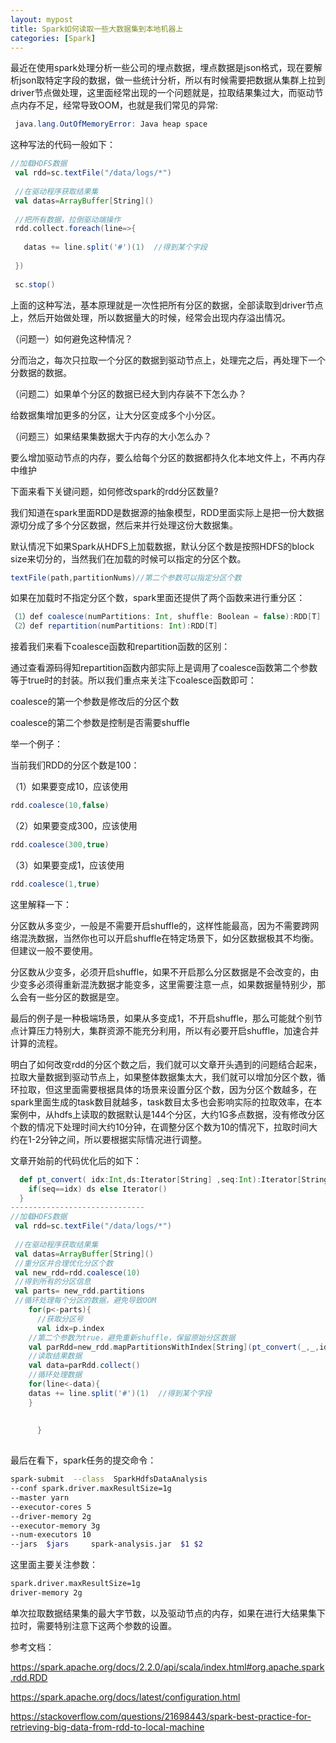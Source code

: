 ```yaml
---
layout: mypost
title: Spark如何读取一些大数据集到本地机器上
categories: [Spark]
---
```

最近在使用spark处理分析一些公司的埋点数据，埋点数据是json格式，现在要解析json取特定字段的数据，做一些统计分析，所以有时候需要把数据从集群上拉到driver节点做处理，这里面经常出现的一个问题就是，拉取结果集过大，而驱动节点内存不足，经常导致OOM，也就是我们常见的异常:
````java
 java.lang.OutOfMemoryError: Java heap space 
````

这种写法的代码一般如下：

````scala
//加载HDFS数据
 val rdd=sc.textFile("/data/logs/*")
 
 //在驱动程序获取结果集
 val datas=ArrayBuffer[String]()
 
 //把所有数据，拉倒驱动端操作
 rdd.collect.foreach(line=>{
 
   datas += line.split('#')(1)  //得到某个字段
 
 })
 
 sc.stop()
````

上面的这种写法，基本原理就是一次性把所有分区的数据，全部读取到driver节点上，然后开始做处理，所以数据量大的时候，经常会出现内存溢出情况。


（问题一）如何避免这种情况？

分而治之，每次只拉取一个分区的数据到驱动节点上，处理完之后，再处理下一个分数据的数据。

（问题二）如果单个分区的数据已经大到内存装不下怎么办？


给数据集增加更多的分区，让大分区变成多个小分区。


（问题三）如果结果集数据大于内存的大小怎么办？

要么增加驱动节点的内存，要么给每个分区的数据都持久化本地文件上，不再内存中维护



下面来看下关键问题，如何修改spark的rdd分区数量?


我们知道在spark里面RDD是数据源的抽象模型，RDD里面实际上是把一份大数据源切分成了多个分区数据，然后来并行处理这份大数据集。


默认情况下如果Spark从HDFS上加载数据，默认分区个数是按照HDFS的block size来切分的，当然我们在加载的时候可以指定的分区个数。
````scala
textFile(path,partitionNums)//第二个参数可以指定分区个数
````

如果在加载时不指定分区个数，spark里面还提供了两个函数来进行重分区：

````scala
（1）def coalesce(numPartitions: Int, shuffle: Boolean = false):RDD[T]
（2）def repartition(numPartitions: Int):RDD[T]
````

接着我们来看下coalesce函数和repartition函数的区别：


通过查看源码得知repartition函数内部实际上是调用了coalesce函数第二个参数等于true时的封装。所以我们重点来关注下coalesce函数即可：


coalesce的第一个参数是修改后的分区个数

coalesce的第二个参数是控制是否需要shuffle


举一个例子：

当前我们RDD的分区个数是100：

（1）如果要变成10，应该使用
````scala
rdd.coalesce(10,false)
````
（2）如果要变成300，应该使用
````scala
rdd.coalesce(300,true)
````
（3）如果要变成1，应该使用
````scala
rdd.coalesce(1,true)
````

这里解释一下：

分区数从多变少，一般是不需要开启shuffle的，这样性能最高，因为不需要跨网络混洗数据，当然你也可以开启shuffle在特定场景下，如分区数据极其不均衡。但建议一般不要使用。


分区数从少变多，必须开启shuffle，如果不开启那么分区数据是不会改变的，由少变多必须得重新混洗数据才能变多，这里需要注意一点，如果数据量特别少，那么会有一些分区的数据是空。


最后的例子是一种极端场景，如果从多变成1，不开启shuffle，那么可能就个别节点计算压力特别大，集群资源不能充分利用，所以有必要开启shuffle，加速合并计算的流程。



明白了如何改变rdd的分区个数之后，我们就可以文章开头遇到的问题结合起来，拉取大量数据到驱动节点上，如果整体数据集太大，我们就可以增加分区个数，循环拉取，但这里面需要根据具体的场景来设置分区个数，因为分区个数越多，在spark里面生成的task数目就越多，task数目太多也会影响实际的拉取效率，在本案例中，从hdfs上读取的数据默认是144个分区，大约1G多点数据，没有修改分区个数的情况下处理时间大约10分钟，在调整分区个数为10的情况下，拉取时间大约在1-2分钟之间，所以要根据实际情况进行调整。


文章开始前的代码优化后的如下：
````scala
  def pt_convert( idx:Int,ds:Iterator[String] ,seq:Int):Iterator[String]={
    if(seq==idx) ds else Iterator()
  }
------------------------------
//加载HDFS数据
 val rdd=sc.textFile("/data/logs/*")
 
 //在驱动程序获取结果集
 val datas=ArrayBuffer[String]()
 //重分区并合理优化分区个数
 val new_rdd=rdd.coalesce(10)
 //得到所有的分区信息
 val parts= new_rdd.partitions
 //循环处理每个分区的数据，避免导致OOM
    for(p<-parts){
      //获取分区号
      val idx=p.index
    //第二个参数为true，避免重新shuffle，保留原始分区数据    
    val parRdd=new_rdd.mapPartitionsWithIndex[String](pt_convert(_,_,idx),true)
    //读取结果数据
    val data=parRdd.collect()
    //循环处理数据
    for(line<-data){
    datas += line.split('#')(1)  //得到某个字段
    }
    
      
      }
 

````



最后在看下，spark任务的提交命令：
````sh
spark-submit  --class  SparkHdfsDataAnalysis 
--conf spark.driver.maxResultSize=1g  
--master yarn  
--executor-cores 5   
--driver-memory 2g  
--executor-memory 3g 
--num-executors 10    
--jars  $jars     spark-analysis.jar  $1 $2
````

这里面主要关注参数：
````sh
spark.driver.maxResultSize=1g  
driver-memory 2g 
````

单次拉取数据结果集的最大字节数，以及驱动节点的内存，如果在进行大结果集下拉时，需要特别注意下这两个参数的设置。





参考文档：

https://spark.apache.org/docs/2.2.0/api/scala/index.html#org.apache.spark.rdd.RDD

https://spark.apache.org/docs/latest/configuration.html

https://stackoverflow.com/questions/21698443/spark-best-practice-for-retrieving-big-data-from-rdd-to-local-machine